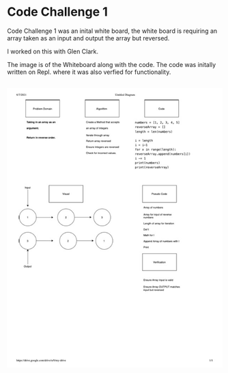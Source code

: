 # Code Challenge 1

Code Challenge 1 was an inital white board, the white board is requiring an array taken as an input and output the array but reversed. 

I worked on this with Glen Clark. 

The image is of the Whiteboard along with the code. The code was initally written on Repl. where it was also verfied for functionality.

## ![Code Challenge 1](img/array_reverse.jpg)

